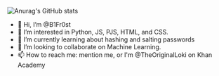 ![Anurag's GitHub stats](https://github-readme-stats.vercel.app/api?username=B1Fr0st)


- 👋 Hi, I’m @B1Fr0st
- 👀 I’m interested in Python, JS, PJS, HTML, and CSS.
- 🌱 I’m currently learning about hashing and salting passwords
- 💞️ I’m looking to collaborate on Machine Learning.
- 📫 How to reach me: mention me, or I'm @TheOriginalLoki on Khan Academy

<!---
B1Fr0st/B1Fr0st is a ✨ special ✨ repository because its `README.md` (this file) appears on your GitHub profile.
You can click the Preview link to take a look at your changes.
--->
